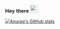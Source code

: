 ### Hey there <img src="https://media.giphy.com/media/hvRJCLFzcasrR4ia7z/giphy.gif" width="25px">
  
[![Anurag's GitHub stats](https://github-readme-stats.vercel.app/api?username=eunoia1729&theme=dracula)](https://github.com/eunoia1729/)

<!-- [![Top Langs](https://github-readme-stats.vercel.app/api/top-langs/?username=eunoia1729&theme=dracula)](https://github.com/eunoia1729/) -->


